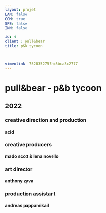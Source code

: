 ```yaml
---
layout: projet
LAN: false  
COM: true
SPE: false
INN: false

id: 4
client : pull&bear
title: p&b tycoon



vimeolink: 752035275?h=5bca3c2777
---
```


# pull&bear - p&b tycoon 

## 2022
### creative direction and production 
#### acid
### creative producers 
#### mado scott & lena novello 
### art director 
#### anthony zyva
### production assistant 
#### andreas pappamikail